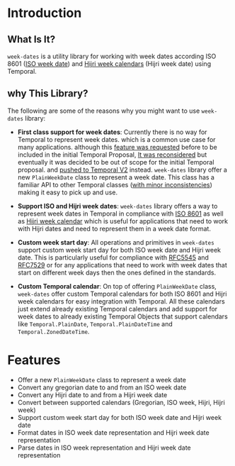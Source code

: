 # Introduction

## What Is It?
`week-dates` is a utility library for working with week dates according ISO 8601 ([ISO week date](https://en.wikipedia.org/wiki/ISO_week_date)) and [Hijri week calendars](https://github.com/khawarizmus/hijri-week-calendar-proposal)  (Hijri week date) using Temporal.

## why This Library?

The following are some of the reasons why you might want to use `week-dates` library:

- **First class support for week dates**: Currently there is no way for Temporal to represent week dates. which is a common use case for many applications. although this [feature was requested](https://github.com/tc39/proposal-temporal/issues/2761) before to be included in the initial Temporal Proposal, [It was reconsidered](https://github.com/tc39/proposal-temporal/issues/2405) but eventually it was decided to be out of scope for the initial Temporal proposal. and [pushed to Temporal V2](https://github.com/js-temporal/proposal-temporal-v2/issues/11) instead. `week-dates` library offer a new `PlainWeekDate` class to represent a week date. This class has a familiar API to other Temporal classes ([with minor inconsistencies](../classes/plain-week-date.md#inconsistencies)) making it easy to pick up and use.

- **Support ISO and Hijri week dates**: `week-dates` library offers a way to represent week dates in Temporal in compliance with [ISO 8601](https://en.wikipedia.org/wiki/ISO_8601) as well as [Hijri week calendar](https://github.com/khawarizmus/hijri-week-calendar-proposal) which is useful for applications that need to work with Hijri dates and need to represent them in a week date format.

- **Custom week start day**: All operations and primitives in `week-dates` support custom week start day for both ISO week date and Hijri week date. This is particularly useful for compliance with [RFC5545](https://datatracker.ietf.org/doc/html/rfc5545) and [RFC7529](https://datatracker.ietf.org/doc/html/rfc7529) or for any applications that need to work with week dates that start on different week days then the ones defined in the standards.

- **Custom Temporal calendar**: On top of offering `PlainWeekDate` class, `week-dates` offer custom Temporal calendars for both ISO 8601 and Hijri week calendars for easy integration with Temporal. All these calendars just extend already existing Temporal calendars and add support for week dates to already existing Temporal Objects that support calendars like `Temporal.PlainDate`, `Temporal.PlainDateTime` and `Temporal.ZonedDateTime`.

# Features

- Offer a new `PlainWeekDate` class to represent a week date
- Convert any gregorian date to and from an ISO week date
- Convert any Hijri date to and from a Hijri week date
- Convert between supported calendars (Gregorian, ISO week, Hijri, Hijri week)
- Support custom week start day for both ISO week date and Hijri week date
- Format dates in ISO week date representation and Hijri week date representation
- Parse dates in ISO week representation and Hijri week date representation

